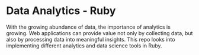 # Data Analytics - Ruby
With the growing abundance of data, the importance of analytics is growing. Web applications can provide value not only by collecting data, but also by processing data into meaningful insights. This repo looks into implementing different analytics and data science tools in Ruby.
